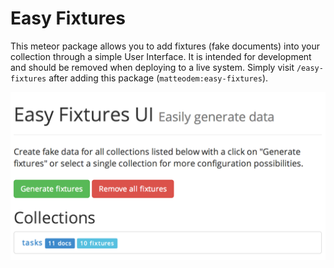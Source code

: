 # Easy Fixtures

This meteor package allows you to add fixtures (fake documents) into your collection through a simple
User Interface. It is intended for development and should be removed when deploying to a live system.
Simply visit ```/easy-fixtures``` after adding this package (```matteodem:easy-fixtures```).

[![Easy Fixtures - Screenshot](https://raw.githubusercontent.com/matteodem/meteor-easy-fixtures/master/screenshot.png)](https://github.com/matteodem)
